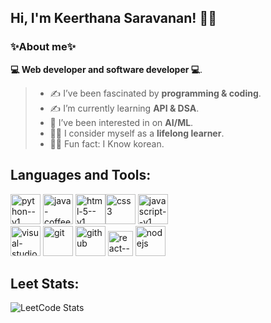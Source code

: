 ##  Hi, I'm Keerthana Saravanan! 🙋‍♀️
### ✨About me✨
**💻 Web developer and software developer 💻**.
>- ✍️ I’ve been fascinated by **programming & coding**.
>- ✍️ I’m currently learning **API & DSA**.
>- 🤖 I’ve been interested in on **AI/ML**.
>- 🙋‍♀️ I consider myself as a **lifelong learner**.
>- 🙋‍♀️ Fun fact: I Know korean.

## Languages and Tools:
<img width="48" height="48" src="https://img.icons8.com/color/48/python--v1.png" alt="python--v1"/> <img width="48" height="48" src="https://img.icons8.com/color/48/java-coffee-cup-logo--v1.png" alt="java-coffee-cup-logo--v1"/> <img width="48" height="48" src="https://img.icons8.com/color/48/html-5--v1.png" alt="html-5--v1"/><img width="48" height="48" src="https://img.icons8.com/fluency/48/css3.png" alt="css3"/> <img width="48" height="48" src="https://img.icons8.com/color/48/javascript--v1.png" alt="javascript--v1"/>
<br>
<img width="48" height="48" src="https://img.icons8.com/color/48/visual-studio-code-2019.png" alt="visual-studio-code-2019"/> <img width="48" height="48" src="https://img.icons8.com/color/48/git.png" alt="git"/>
<img width="48" height="48" src="https://img.icons8.com/material-sharp/48/github.png" alt="github"/>
<img width="40" height="40" src="https://img.icons8.com/ultraviolet/40/react--v1.png" alt="react--v1"/> <img width="48" height="48" src="https://img.icons8.com/color/48/nodejs.png" alt="nodejs"/>
## Leet Stats:
![LeetCode Stats](https://leetcard.jacoblin.cool/keerthanasaravanan04?theme=dark&font=Strait)
<br>

<!---
keerthanasaravanan-04/keerthanasaravanan-04 is a ✨ special ✨ repository because its `README.md` (this file) appears on your GitHub profile.
You can click the Preview link to take a look at your changes.
--->
